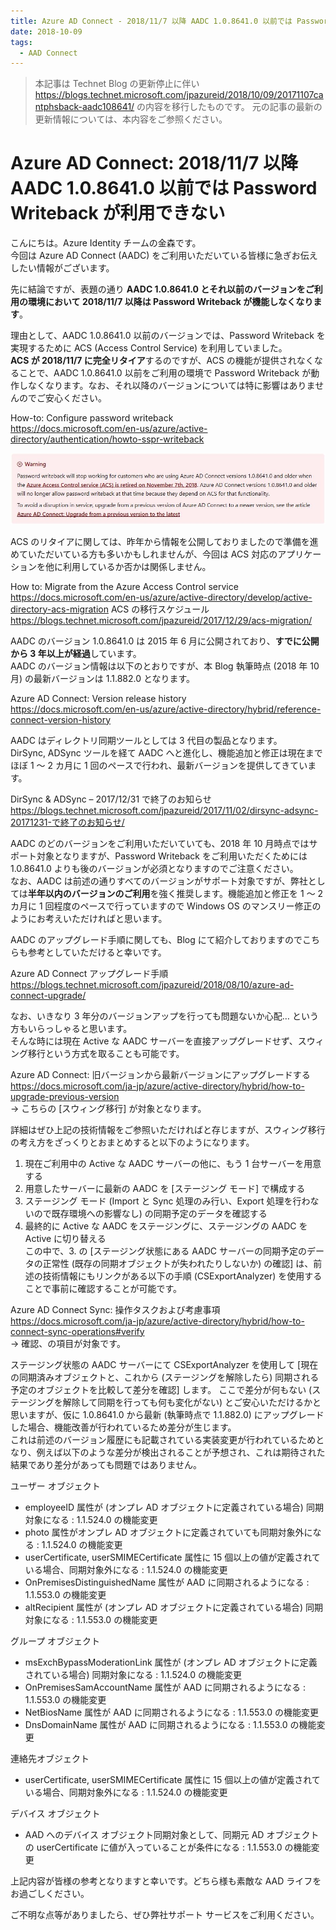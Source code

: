 ```yaml
---
title: Azure AD Connect - 2018/11/7 以降 AADC 1.0.8641.0 以前では Password Writeback が利用できない
date: 2018-10-09
tags:
  - AAD Connect
---
```


> 本記事は Technet Blog の更新停止に伴い https://blogs.technet.microsoft.com/jpazureid/2018/10/09/20171107cantphsback-aadc108641/ の内容を移行したものです。
> 元の記事の最新の更新情報については、本内容をご参照ください。

# Azure AD Connect: 2018/11/7 以降 AADC 1.0.8641.0 以前では Password Writeback が利用できない

こんにちは。Azure Identity チームの金森です。  
今回は Azure AD Connect (AADC) をご利用いただいている皆様に急ぎお伝えしたい情報がございます。  

先に結論ですが、表題の通り **AADC 1.0.8641.0 とそれ以前のバージョンをご利用の環境において 2018/11/7 以降は  Password Writeback が機能しなくなります**。

理由として、AADC 1.0.8641.0 以前のバージョンでは、Password Writeback を実現するために ACS (Access Control Service) を利用していました。  
**ACS が 2018/11/7 に完全リタイア**するのですが、ACS の機能が提供されなくなることで、AADC 1.0.8641.0 以前をご利用の環境で Password Writeback が動作しなくなります。なお、それ以降のバージョンについては特に影響はありませんのでご安心ください。

How-to: Configure password writeback  
https://docs.microsoft.com/en-us/azure/active-directory/authentication/howto-sspr-writeback

![](./cantphsback-aadc/ACSretire.jpg)

ACS のリタイアに関しては、昨年から情報を公開しておりましたので準備を進めていただいている方も多いかもしれませんが、今回は ACS 対応のアプリケーションを他に利用しているか否かは関係しません。

How to: Migrate from the Azure Access Control service  
https://docs.microsoft.com/en-us/azure/active-directory/develop/active-directory-acs-migration
ACS の移行スケジュール  
https://blogs.technet.microsoft.com/jpazureid/2017/12/29/acs-migration/

AADC のバージョン 1.0.8641.0 は 2015 年 6 月に公開されており、**すでに公開から 3 年以上が経過**しています。  
AADC のバージョン情報は以下のとおりですが、本 Blog 執筆時点 (2018 年 10 月) の最新バージョンは 1.1.882.0 となります。

Azure AD Connect: Version release history  
https://docs.microsoft.com/en-us/azure/active-directory/hybrid/reference-connect-version-history

AADC はディレクトリ同期ツールとしては 3 代目の製品となります。  
DirSync, ADSync ツールを経て AADC へと進化し、機能追加と修正は現在までほぼ 1 ～ 2 カ月に 1 回のペースで行われ、最新バージョンを提供してきています。

DirSync & ADSync – 2017/12/31 で終了のお知らせ  
https://blogs.technet.microsoft.com/jpazureid/2017/11/02/dirsync-adsync-20171231-で終了のお知らせ/

AADC のどのバージョンをご利用いただいていても、2018 年 10 月時点ではサポート対象となりますが、Password Writeback をご利用いただくためには 1.0.8641.0 よりも後のバージョンが必須となりますのでご注意ください。  
なお、AADC は前述の通りすべてのバージョンがサポート対象ですが、弊社としては**半年以内のバージョンのご利用**を強く推奨します。機能追加と修正を 1 ～ 2 カ月に 1 回程度のペースで行っていますので Windows OS のマンスリー修正のようにお考えいただければと思います。

AADC のアップグレード手順に関しても、Blog にて紹介しておりますのでこちらも参考としていただけると幸いです。

Azure AD Connect アップグレード手順  
https://blogs.technet.microsoft.com/jpazureid/2018/08/10/azure-ad-connect-upgrade/

なお、いきなり 3 年分のバージョンアップを行っても問題ないか心配… という方もいらっしゃると思います。  
そんな時には現在 Active な AADC サーバーを直接アップグレードせず、スウィング移行という方式を取ることも可能です。

Azure AD Connect: 旧バージョンから最新バージョンにアップグレードする  
https://docs.microsoft.com/ja-jp/azure/active-directory/hybrid/how-to-upgrade-previous-version  
-> こちらの [スウィング移行] が対象となります。

詳細はぜひ上記の技術情報をご参照いただければと存じますが、スウィング移行の考え方をざっくりとおまとめすると以下のようになります。

1. 現在ご利用中の Active な AADC サーバーの他に、もう 1 台サーバーを用意する  
2. 用意したサーバーに最新の AADC を [ステージング モード] で構成する  
3. ステージング モード (Import と Sync 処理のみ行い、Export 処理を行わないので既存環境への影響なし) の同期予定のデータを確認する  
4. 最終的に Active な AADC をステージングに、ステージングの AADC を Active に切り替える  
この中で、3. の [ステージング状態にある AADC サーバーの同期予定のデータの正常性 (既存の同期オブジェクトが失われたりしないか) の確認] は、前述の技術情報にもリンクがある以下の手順 (CSExportAnalyzer) を使用することで事前に確認することが可能です。

Azure AD Connect Sync: 操作タスクおよび考慮事項  
https://docs.microsoft.com/ja-jp/azure/active-directory/hybrid/how-to-connect-sync-operations#verify  
-> 確認、の項目が対象です。

ステージング状態の AADC サーバーにて CSExportAnalyzer を使用して [現在の同期済みオブジェクトと、これから (ステージングを解除したら) 同期される予定のオブジェクトを比較して差分を確認] します。 
ここで差分が何もない (ステージングを解除して同期を行っても何も変化がない) とご安心いただけるかと思いますが、仮に 1.0.8641.0 から最新 (執筆時点で 1.1.882.0) にアップグレードした場合、機能改善が行われているため差分が生じます。  
これは前述のバージョン履歴にも記載されている実装変更が行われているためとなり、例えば以下のような差分が検出されることが予想され、これは期待された結果であり差分があっても問題ではありません。

ユーザー オブジェクト  

- employeeID 属性が (オンプレ AD オブジェクトに定義されている場合) 同期対象になる : 1.1.524.0 の機能変更  
- photo 属性がオンプレ AD オブジェクトに定義されていても同期対象外になる : 1.1.524.0 の機能変更  
- userCertificate, userSMIMECertificate 属性に 15 個以上の値が定義されている場合、同期対象外になる : 1.1.524.0 の機能変更  
- OnPremisesDistinguishedName 属性が AAD に同期されるようになる : 1.1.553.0 の機能変更  
- altRecipient 属性が (オンプレ AD オブジェクトに定義されている場合) 同期対象になる : 1.1.553.0 の機能変更  

グループ オブジェクト 

- msExchBypassModerationLink 属性が (オンプレ AD オブジェクトに定義されている場合) 同期対象になる : 1.1.524.0 の機能変更  
- OnPremisesSamAccountName 属性が AAD に同期されるようになる : 1.1.553.0 の機能変更  
- NetBiosName 属性が AAD に同期されるようになる : 1.1.553.0 の機能変更  
- DnsDomainName 属性が AAD に同期されるようになる : 1.1.553.0 の機能変更  

連絡先オブジェクト

- userCertificate, userSMIMECertificate 属性に 15 個以上の値が定義されている場合、同期対象外になる : 1.1.524.0 の機能変更

デバイス オブジェクト

- AAD へのデバイス オブジェクト同期対象として、同期元 AD オブジェクトの userCertificate に値が入っていることが条件になる : 1.1.553.0 の機能変更

上記内容が皆様の参考となりますと幸いです。どちら様も素敵な AAD ライフをお過ごしください。  

ご不明な点等がありましたら、ぜひ弊社サポート サービスをご利用ください。  
